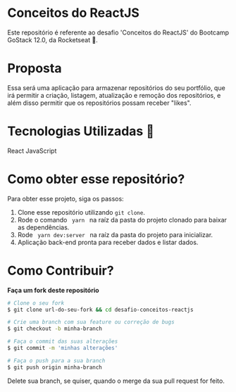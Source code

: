 # Conceitos do ReactJS
Este repositório é referente ao desafio 'Conceitos do ReactJS' do Bootcamp GoStack 12.0, da Rocketseat 🚀.

# Proposta
Essa será uma aplicação para armazenar repositórios do seu portfólio, que irá permitir a criação, listagem, atualização e remoção dos repositórios, e além disso permitir que os repositórios possam receber "likes".

# Tecnologias Utilizadas 🚀
React
JavaScript

# Como obter esse repositório?
Para obter esse projeto, siga os passos:
1. Clone esse repositório utilizando <code>git clone</code>.
2. Rode o comando <code> yarn </code> na raíz da pasta do projeto clonado para baixar as dependências.
3. Rode <code> yarn dev:server </code> na raíz da pasta do projeto para inicializar.
4. Aplicação back-end pronta para receber dados e listar dados.

# Como Contribuir?
**Faça um fork deste repositório**

```bash
# Clone o seu fork
$ git clone url-do-seu-fork && cd desafio-conceitos-reactjs

# Crie uma branch com sua feature ou correção de bugs
$ git checkout -b minha-branch

# Faça o commit das suas alterações
$ git commit -m 'minhas alterações'

# Faça o push para a sua branch
$ git push origin minha-branch
```

Delete sua branch, se quiser, quando o merge da sua pull request for feito. <br />

